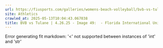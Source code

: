 ```yaml
---
url: https://fiusports.com/galleries/womens-beach-volleyball/bvb-vs-tulane-4-26-25/image-49/358/62913
site: Athletics
crawled_at: 2025-05-13T10:04:43.067038
title: BVB vs Tulane | 4.26.25 - Image 49:  - Florida International University
---
```


Error generating fit markdown: '<' not supported between instances of 'int' and 'str'